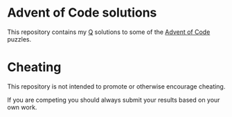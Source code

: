 # Advent of Code solutions
This repository contains my [Q](https://code.kx.com/q/) solutions to some of the [Advent of Code](https://adventofcode.com/) puzzles.

# Cheating
This repository is not intended to promote or otherwise encourage cheating.

If you are competing you should always submit your results based on your own work.

